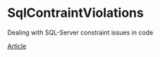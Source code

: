 # SqlContraintViolations
Dealing with SQL-Server constraint issues in code

[Article](https://social.technet.microsoft.com/wiki/contents/articles/51497.defensive-data-programming-part-2-vb-netc.aspx)
